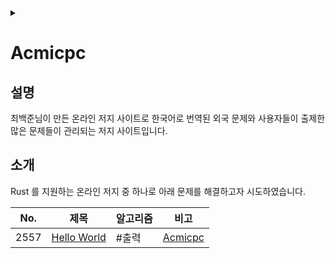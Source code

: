 <link rel="stylesheet" type="text/css" href="/css/header.css">
<link rel="stylesheet" type="text/css" href="/css/bootstrap/5.3.0-alpha1/bootstrap.css">
<div class="sticky-top bg-white pt-1 pb-2" id="header-div-max"></div>
<details id="display-none"><summary></summary>
  <script src="/js/header.js" defer="defer"></script>
  <script src="/js/bootstrap/5.3.0-alpha1/bootstrap.bundle.js" defer="defer"></script>
</details>

# Acmicpc
## 설명
최백준님이 만든 온라인 저지 사이트로 한국어로 번역된 외국 문제와 사용자들이 출제한 많은 문제들이 관리되는 저지 사이트입니다.

## 소개
Rust 를 지원하는 온라인 저지 중 하나로 아래 문제를 해결하고자 시도하였습니다.

| No. | 제목 | 알고리즘 | 비고 |
| :---: | --- | --- | --- |
| 2557 | [Hello World](./2557/ "https://max-jayee.github.io/problem_solutions/acmicpc/2557") | #출력 | [Acmicpc](https://www.acmicpc.net/problem/2557 "https://www.acmicpc.net/problem/2557") |
